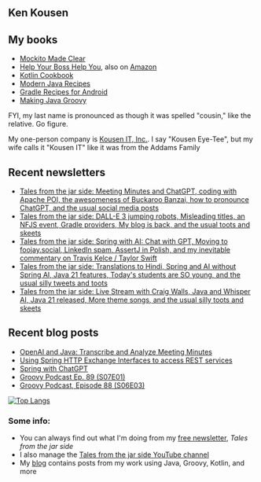 ## Ken Kousen

## My books

- [Mockito Made Clear](https://pragprog.com/titles/mockito/mockito-made-clear/)
- [Help Your Boss Help You](https://pragprog.com/titles/kkmanage/help-your-boss-help-you/), also on [Amazon](https://www.amazon.com/Help-Your-Boss-You-Opportunities/dp/1680508229/ref=sr_1_1)
- [Kotlin Cookbook](https://www.amazon.com/Kotlin-Cookbook-Problem-Focused-Ken-Kousen/dp/1492046671/ref=sr_1_2?crid=19GC9U7J3BCF6&dchild=1&keywords=ken+kousen&qid=1602270598&sprefix=kousen+%2Caps%2C152&sr=8-2)
- [Modern Java Recipes](https://www.amazon.com/Modern-Java-Recipes-Solutions-Difficult/dp/149197317X/ref=sr_1_1?crid=19GC9U7J3BCF6&dchild=1&keywords=ken+kousen&qid=1602270598&sprefix=kousen+%2Caps%2C152&sr=8-1)
- [Gradle Recipes for Android](https://www.amazon.com/Gradle-Recipes-Android-Master-System/dp/1491947020/ref=sr_1_3?crid=19GC9U7J3BCF6&dchild=1&keywords=ken+kousen&qid=1602270598&sprefix=kousen+%2Caps%2C152&sr=8-3)
- [Making Java Groovy](https://www.amazon.com/Making-Java-Groovy-Ken-Kousen/dp/1935182943/ref=sr_1_1?dchild=1&keywords=ken+kousen+making+java+groovy&qid=1602270937&sr=8-1)

FYI, my last name is pronounced as though it was spelled "cousin," like the relative. Go figure.

My one-person company is [Kousen IT, Inc.](http://www.kousenit.com). I say "Kousen Eye-Tee", but my wife calls it "Kousen IT" like it was from the Addams Family

## Recent newsletters
<!-- NEWSLETTERS:START -->
- [Tales from the jar side: Meeting Minutes and ChatGPT, coding with Apache POI, the awesomeness of Buckaroo Banzai, how to pronounce ChatGPT, and the usual social media posts](https://kenkousen.substack.com/p/tales-from-the-jar-side-meeting-minutes)
- [Tales from the jar side: DALL-E 3 jumping robots, Misleading titles, an NFJS event, Gradle providers, My blog is back, and the usual toots and skeets](https://kenkousen.substack.com/p/tales-from-the-jar-side-dall-e-3)
- [Tales from the jar side: Spring with AI: Chat with GPT, Moving to foojay.social, LinkedIn spam, AssertJ in Polish, and my inevitable commentary on Travis Kelce / Taylor Swift](https://kenkousen.substack.com/p/tales-from-the-jar-side-spring-with)
- [Tales from the jar side: Translations to Hindi, Spring and AI without Spring AI, Java 21 features, Today&#39;s students are SO young, and the usual silly tweets and toots](https://kenkousen.substack.com/p/tales-from-the-jar-side-translations)
- [Tales from the jar side: Live Stream with Craig Walls, Java and Whisper AI, Java 21 released, More theme songs, and the usual silly toots and skeets](https://kenkousen.substack.com/p/tales-from-the-jar-side-live-stream-c1b)
<!-- NEWSLETTERS:END -->

## Recent blog posts
<!-- BLOG-POST-LIST:START -->
- [OpenAI and Java: Transcribe and Analyze Meeting Minutes](https://kousenit.org/2023/10/21/openai-and-java-transcribe-and-analyze-meeting-minutes/)
- [Using Spring HTTP Exchange Interfaces to access REST services](https://kousenit.org/2023/10/17/using-spring-http-exchange-interfaces-to-access-rest-services/)
- [Spring with ChatGPT](https://kousenit.org/2023/10/13/spring-with-chatgpt/)
- [Groovy Podcast Ep. 89 &lpar;S07E01&rpar;](https://kousenit.org/2023/03/29/groovy-podcast-ep-89-s07e01/)
- [Groovy Podcast, Episode 88 &lpar;S06E03&rpar;](https://kousenit.org/2022/10/09/groovy-podcast-episode-88-s06e03/)
<!-- BLOG-POST-LIST:END -->

[![Top Langs](https://github-readme-stats.vercel.app/api/top-langs/?username=kousen&hide=javascript)](https://github.com/kousen/github-readme-stats)

### Some info:

- You can always find out what I'm doing from my [free newsletter](https://kenkousen.substack.com), _Tales from the jar side_
- I also manage the [Tales from the jar side YouTube channel](https://youtube.com/@Talesfromthejarside)
- My [blog](https://kousenit.org) contains posts from my work using Java, Groovy, Kotlin, and more

<!--
**kousen/kousen** is a ✨ _special_ ✨ repository because its `README.md` (this file) appears on your GitHub profile.

Here are some ideas to get you started:

- 🔭 I’m currently working on ...
- 🌱 I’m currently learning ...
- 👯 I’m looking to collaborate on ...
- 🤔 I’m looking for help with ...
- 💬 Ask me about ...
- 📫 How to reach me: ...
- 😄 Pronouns: ...
- ⚡ Fun fact: ...
-->
